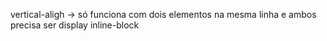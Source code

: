 

vertical-aligh  -> só funciona com dois elementos na mesma linha e ambos precisa ser display inline-block
